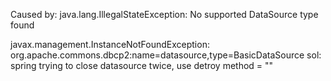 Caused by: java.lang.IllegalStateException: No supported DataSource type found

javax.management.InstanceNotFoundException: org.apache.commons.dbcp2:name=datasource,type=BasicDataSource
sol: spring trying to close datasource twice, use detroy method = ""